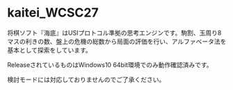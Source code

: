 # kaitei_WCSC27

将棋ソフト『海底』はUSIプロトコル準拠の思考エンジンです。駒割、玉周り8マスの利きの数、盤上の危機の総数から局面の評価を行い、アルファベータ法を基本として探索をしています。

ReleaseされているものはWindows10 64bit環境でのみ動作確認済みです。

検討モードには対応しておりませんのでご了承ください。
